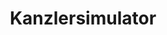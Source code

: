 ---
title: "Kanzlersimulator"
description: "Wähl dich 2025 durch Chaos, PR-Pannen und Perks – wer wird Kanzler?"
long_description: ""
image: "/images/kanzler.jpg"
url: "https://kanzler.snicklink.de"
category: "Spiele"
color: "#3B82F6"
featured: false
new: false
order: 2
---